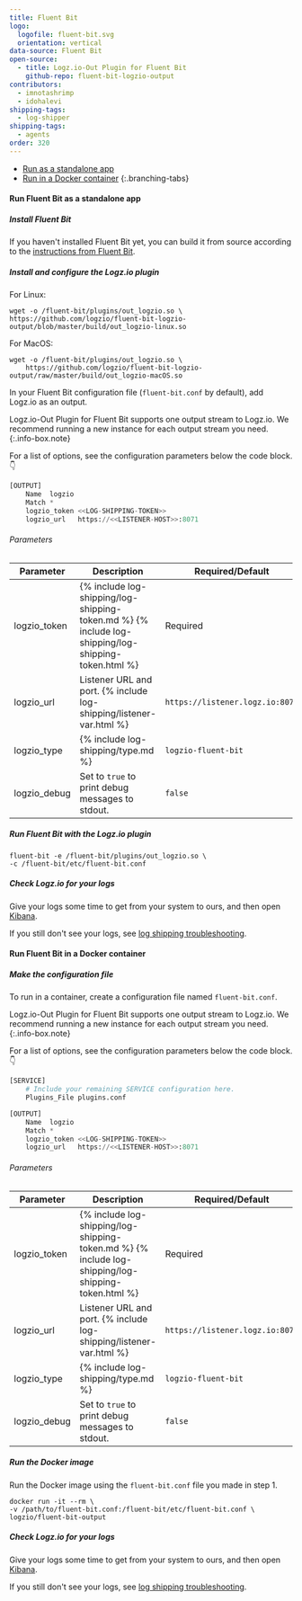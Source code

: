 ```yaml
---
title: Fluent Bit
logo:
  logofile: fluent-bit.svg
  orientation: vertical
data-source: Fluent Bit
open-source:
  - title: Logz.io-Out Plugin for Fluent Bit
    github-repo: fluent-bit-logzio-output
contributors:
  - imnotashrimp
  - idohalevi
shipping-tags:
  - log-shipper
shipping-tags:
  - agents
order: 320
---
```


<!-- tabContainer:start -->
<div class="branching-container">

* [Run as a standalone app](#standalone-config)
* [Run in a Docker container](#docker-config)
{:.branching-tabs}

<!-- tab:start -->
<div id="standalone-config">

#### Run Fluent Bit as a standalone app

<div class="tasklist">

##### Install Fluent Bit

If you haven't installed Fluent Bit yet,
you can build it from source
according to the [instructions from Fluent Bit](https://docs.fluentbit.io/manual/installation/getting-started-with-fluent-bit).

##### Install and configure the Logz.io plugin

For Linux:

```shell
wget -o /fluent-bit/plugins/out_logzio.so \
https://github.com/logzio/fluent-bit-logzio-output/blob/master/build/out_logzio-linux.so
```

For MacOS:

```shell
wget -o /fluent-bit/plugins/out_logzio.so \
    https://github.com/logzio/fluent-bit-logzio-output/raw/master/build/out_logzio-macOS.so
```

In your Fluent Bit configuration file (`fluent-bit.conf` by default),
add Logz.io as an output.

<!-- info-box-start:info -->
Logz.io-Out Plugin for Fluent Bit supports one output stream to Logz.io. We recommend running a new instance for each output stream you need.
{:.info-box.note}
<!-- info-box-end -->

For a list of options, see the configuration parameters below the code block. 👇

```python
[OUTPUT]
    Name  logzio
    Match *
    logzio_token <<LOG-SHIPPING-TOKEN>>
    logzio_url   https://<<LISTENER-HOST>>:8071
```

###### Parameters

| Parameter | Description | Required/Default |
|---|---|---|
| logzio_token | {% include log-shipping/log-shipping-token.md %}  {% include log-shipping/log-shipping-token.html %} | Required |
| logzio_url  | Listener URL and port. {% include log-shipping/listener-var.html %}  | `https://listener.logz.io:8071` |
| logzio_type   | {% include log-shipping/type.md %} | `logzio-fluent-bit` |
| logzio_debug    | Set to `true` to print debug messages to stdout. | `false` |


##### Run Fluent Bit with the Logz.io plugin

```shell
fluent-bit -e /fluent-bit/plugins/out_logzio.so \
-c /fluent-bit/etc/fluent-bit.conf
```

##### Check Logz.io for your logs

Give your logs some time to get from your system to ours, and then open [Kibana](https://app.logz.io/#/dashboard/kibana).

If you still don't see your logs, see [log shipping troubleshooting]({{site.baseurl}}/user-guide/log-shipping/log-shipping-troubleshooting.html).

</div>

</div>
<!-- tab:end -->

<!-- tab:start -->
<div id="docker-config">

#### Run Fluent Bit in a Docker container

<div class="tasklist">

##### Make the configuration file

To run in a container,
create a configuration file named `fluent-bit.conf`.

<!-- info-box-start:info -->
Logz.io-Out Plugin for Fluent Bit supports one output stream to Logz.io. We recommend running a new instance for each output stream you need.
{:.info-box.note}
<!-- info-box-end -->

For a list of options, see the configuration parameters below the code block. 👇

```python
[SERVICE]
    # Include your remaining SERVICE configuration here.
    Plugins_File plugins.conf

[OUTPUT]
    Name  logzio
    Match *
    logzio_token <<LOG-SHIPPING-TOKEN>>
    logzio_url   https://<<LISTENER-HOST>>:8071
```

######  Parameters

| Parameter | Description |Required/Default |
|---|---|---|
| logzio_token | {% include log-shipping/log-shipping-token.md %}  {% include log-shipping/log-shipping-token.html %} | Required |
| logzio_url  | Listener URL and port. {% include log-shipping/listener-var.html %}  | `https://listener.logz.io:8071` |
| logzio_type   | {% include log-shipping/type.md %} | `logzio-fluent-bit` |
| logzio_debug    | Set to `true` to print debug messages to stdout. | `false` |



##### Run the Docker image

Run the Docker image
using the `fluent-bit.conf` file you made in step 1.

```shell
docker run -it --rm \
-v /path/to/fluent-bit.conf:/fluent-bit/etc/fluent-bit.conf \
logzio/fluent-bit-output
```

##### Check Logz.io for your logs

Give your logs some time to get from your system to ours, and then open [Kibana](https://app.logz.io/#/dashboard/kibana).

If you still don't see your logs, see [log shipping troubleshooting]({{site.baseurl}}/user-guide/log-shipping/log-shipping-troubleshooting.html).

</div>

</div>
<!-- tab:end -->

</div>
<!-- tabContainer:end -->
